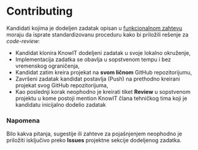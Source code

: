 # Contributing

Kandidati kojima je dodeljen zadatak opisan u [funkcionalnom zahtevu](README.md) moraju da isprate standardizovanu proceduru kako bi priložili rešenje za _code-review_:

* Kandidat klonira KnowIT dodeljeni zadatak u svoje lokalno okruženje,
* Implementacija zadatka se obavlja u sopstvenom tempu i bez vremenskog ograničenja,
* Kandidat zatim kreira projekat na **svom ličnom** GitHub repozitorijumu,
* Završeni zadatak kandidat postavlja (Push) na prethodno kreirani projekat svog GitHub repozitorijuma,
* Kao poslednji korak neophodno je kreirati tiket **Review** u sopstvenom projektu u kome postoji mention KnowIT člana tehničkog tima koji je kandidatu inicijalno dodelio zadatak

### Napomena

Bilo kakva pitanja, sugestije ili zahteve za pojašnjenjem neophodno je priložiti isključivo preko **Issues** projektne sekcije dodeljenog zadatka.
